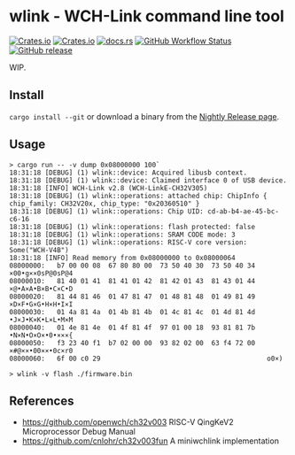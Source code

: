 # wlink - WCH-Link command line tool

[![Crates.io](https://img.shields.io/crates/l/wlink?style=for-the-badge)](https://crates.io/crates/wlink) [![Crates.io](https://img.shields.io/crates/v/wlink?style=for-the-badge)](https://crates.io/crates/wlink) [![docs.rs](https://img.shields.io/docsrs/wlink?style=for-the-badge)](https://docs.rs/wlink) [![GitHub Workflow Status](https://img.shields.io/github/actions/workflow/status/ch32-rs/wlink/ci.yml?style=for-the-badge)](https://github.com/ch32-rs/wlink/actions) [![GitHub release](https://img.shields.io/github/v/release/ch32-rs/wlink?include_prereleases&style=for-the-badge)](https://github.com/ch32-rs/wlink/releases/tag/nightly)

WIP.

## Install

`cargo install --git` or download a binary from the [Nightly Release page](https://github.com/ch32-rs/wlink/releases/tag/nightly).

## Usage

```console
> cargo run -- -v dump 0x08000000 100`
18:31:18 [DEBUG] (1) wlink::device: Acquired libusb context.
18:31:18 [DEBUG] (1) wlink::device: Claimed interface 0 of USB device.
18:31:18 [INFO] WCH-Link v2.8 (WCH-LinkE-CH32V305)
18:31:18 [DEBUG] (1) wlink::operations: attached chip: ChipInfo { chip_family: CH32V20x, chip_type: "0x20360510" }
18:31:18 [DEBUG] (1) wlink::operations: Chip UID: cd-ab-b4-ae-45-bc-c6-16
18:31:18 [DEBUG] (1) wlink::operations: flash protected: false
18:31:18 [DEBUG] (1) wlink::operations: SRAM CODE mode: 3
18:31:18 [DEBUG] (1) wlink::operations: RISC-V core version: Some("WCH-V4B")
18:31:18 [INFO] Read memory from 0x08000000 to 0x08000064
08000000:   b7 00 00 08  67 80 80 00  73 50 40 30  73 50 40 34   ×00•g××0sP@0sP@4
08000010:   81 40 01 41  81 41 01 42  81 42 01 43  81 43 01 44   ×@•A×A•B×B•C×C•D
08000020:   81 44 81 46  01 47 81 47  01 48 81 48  01 49 81 49   ×D×F•G×G•H×H•I×I
08000030:   01 4a 81 4a  01 4b 81 4b  01 4c 81 4c  01 4d 81 4d   •J×J•K×K•L×L•M×M
08000040:   01 4e 81 4e  01 4f 81 4f  97 01 00 18  93 81 81 7b   •N×N•O×O×•0•×××{
08000050:   f3 23 40 f1  b7 02 00 00  93 82 02 00  63 f4 72 00   ×#@××•00××•0c×r0
08000060:   6f 00 c0 29                                          o0×)

> wlink -v flash ./firmware.bin
````

## References

- <https://github.com/openwch/ch32v003> RISC-V QingKeV2 Microprocessor Debug Manual
- <https://github.com/cnlohr/ch32v003fun> A miniwchlink implementation
